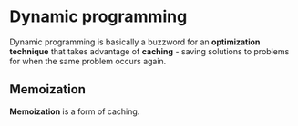 # Dynamic programming
Dynamic programming is basically a buzzword for an **optimization technique** that takes advantage of **caching** - saving solutions to problems for when the same problem occurs again.

## Memoization
**Memoization** is a form of caching.